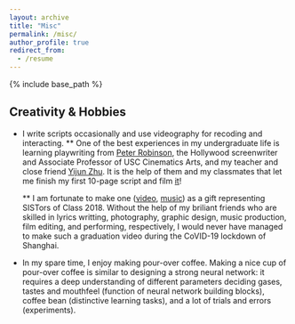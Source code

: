```yaml
---
layout: archive
title: "Misc"
permalink: /misc/
author_profile: true
redirect_from:
  - /resume
---
```


{% include base_path %}

Creativity & Hobbies
-----
* I write scripts occasionally and use videography for recoding and interacting. 
  ** One of the best experiences in my undergraduate life is learning playwriting from [Peter Robinson](https://cinema.usc.edu/faculty/profile.cfm?id=37990&first=&last=&title=&did=19&startrow=31), the Hollywood screenwriter and Associate Professor of USC Cinematics Arts, and my teacher and close friend [Yijun Zhu](https://sca.shanghaitech.edu.cn/sca_en/2019/0829/c7939a57104/page.htm). It is the help of them and my classmates that let me finish my first 10-page script and film [it](https://mp.weixin.qq.com/s/-4IQhBYNrZBAyvwGHLkQaw)!

  ** I am fortunate to make one ([video](https://www.bilibili.com/video/BV1CS4y1H7vv/?share_source=copy_web&vd_source=d8c36cb3685bcc240aff19de7171f03e), [music](https://y.music.163.com/m/song?app_version=8.7.85&id=1961852698&uct=jO+IrX7F/0YQWnsNDUfjOQ%3D%3D&dlt=0846)) as a gift representing SISTors of Class 2018. Without the help of my briliant friends who are skilled in lyrics writting, photography, graphic design, music production, film editing, and performing, respectively, I would never have managed to make such a graduation video during the CoVID-19 lockdown of Shanghai. 


* In my spare time, I enjoy making pour-over coffee. Making a nice cup of pour-over coffee is similar to designing a strong neural network: it requires a deep understanding of different parameters deciding gases, tastes and mouthfeel (function of neural network building blocks), coffee bean (distinctive learning tasks), and a lot of trials and errors (experiments). 
